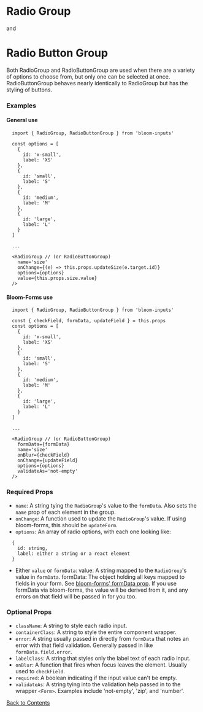 # Radio Group
and
# Radio Button Group

Both RadioGroup and RadioButtonGroup are used when there are a variety of options to choose from, but only one can be selected at once.
RadioButtonGroup behaves nearly identically to RadioGroup but has the styling of buttons.

### Examples
#### General use
```
  import { RadioGroup, RadioButtonGroup } from 'bloom-inputs'

  const options = [
    {
      id: 'x-small',
      label: 'XS'
    },
    {
      id: 'small',
      label: 'S'
    },
    {
      id: 'medium',
      label: 'M'
    },
    {
      id: 'large',
      label: 'L'
    }
  ]

  ...

  <RadioGroup // (or RadioButtonGroup)
    name='size'
    onChange={(e) => this.props.updateSize(e.target.id)}
    options={options}
    value={this.props.size.value}
  />
```

#### Bloom-Forms use
```
  import { RadioGroup, RadioButtonGroup } from 'bloom-inputs'

  const { checkField, formData, updateField } = this.props
  const options = [
    {
      id: 'x-small',
      label: 'XS'
    },
    {
      id: 'small',
      label: 'S'
    },
    {
      id: 'medium',
      label: 'M'
    },
    {
      id: 'large',
      label: 'L'
    }
  ]

  ...

  <RadioGroup // (or RadioButtonGroup)
    formData={formData}
    name='size'
    onBlur={checkField}
    onChange={updateField}
    options={options}
    validateAs='not-empty'
  />
```

### Required Props
- `name`:
  A string tying the `RadioGroup`'s value to the `formData`. Also sets the `name` prop of each element in the group.
- `onChange`:
  A function used to update the `RadioGroup`'s value. If using bloom-forms, this should be `updateForm`.
- `options`:
  An array of radio options, with each one looking like:
```
  {
    id: string,
    label: either a string or a react element
  }
```
- Either `value` or `formData`:
  value: A string mapped to the `RadioGroup`'s value in `formData`.
  formData: The object holding all keys mapped to fields in your form. See [bloom-forms' formData prop](https://github.com/vineyard-bloom/bloom-forms/blob/master/docs/children-props.md). If you use formData via bloom-forms, the value will be derived from it, and any errors on that field will be passed in for you too.

### Optional Props
- `className`:
  A string to style each radio input.
- `containerClass`:
  A string to style the entire component wrapper.
- `error`:
  A string usually passed in directly from `formData` that notes an error with that field validation. Generally passed in like `formData.field.error`.
- `labelClass`:
  A string that styles only the label text of each radio input.
- `onBlur`:
  A function that fires when focus leaves the element. Usually used to `checkField`.
- `required`:
  A boolean indicating if the input value can't be empty.
- `validateAs`:
  A string tying into the validation help passed in to the wrapper `<Form>`. Examples include 'not-empty', 'zip', and 'number'.

[Back to Contents](https://github.com/vineyard-bloom/bloom-inputs#contents)
